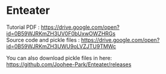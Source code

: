 # Enteater

Tutorial PDF : https://drive.google.com/open?id=0B59WJRKmZH3UV0F0bUxwOWZHRGs <br>
Source code and pickle files : https://drive.google.com/open?id=0B59WJRKmZH3UWU9oLVZJTU9TMWc <br>

You can also download pickle files in here: <br>
https://github.com/Joohee-Park/Enteater/releases <br>
